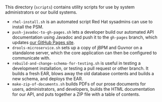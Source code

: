 This directory (`scripts`) contains utility scripts for use by system
administrators or our build systems.

* `rhel-install.sh` is an automated script Red Hat sysadmins can use
  to install the PSM.
* `push-javadoc-to-gh-pages.sh` lets a developer build our automated
  API documentation using Javadoc and push it to the `gh-pages`
  branch, which updates [our GitHub Pages
  site](https://solutionguidance.github.io/psm/javadoc/api-docs/).
* `drools-microservice.sh` sets up a copy of jBPM and Guvnor on a
  standalone server, which the core application can then be configured
  to communicate with.
* `rebuild-and-change-schema-for-testing.sh` is useful in testing a
  development installation, or testing a pull request or other
  branch. It builds a fresh EAR, blows away the old database contents
  and builds a new schema, and deploys the EAR.
* `make-zip-of-documents.sh` builds PDFs of our prose documents for
  users, administrators, and developers, builds the HTML
  documentation for our API, and puts together a ZIP file with a
  table of contents.
